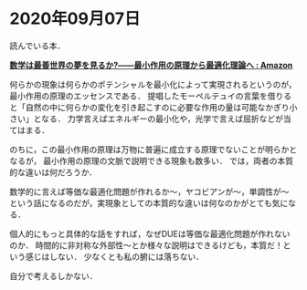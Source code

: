 # 2020年09月07日 



読んでいる本．


**[数学は最善世界の夢を見るか?――最小作用の原理から最適化理論へ : Amazon](https://amzn.to/35eohvm)**



何らかの現象は何らかのポテンシャルを最小化によって実現されるというのが，
最小作用の原理のエッセンスである．
提唱したモーペルテュイの言葉を借りると「自然の中に何らかの変化を引き起こすのに必要な作用の量は可能なかぎり小さい」となる．
力学言えばエネルギーの最小化や，光学で言えば屈折などが当てはまる．



のちに，この最小作用の原理は万物に普遍に成立する原理でないことが明らかとなるが，
最小作用の原理の文脈で説明できる現象も数多い．
では，両者の本質的な違いは何だろうか．



数学的に言えば等価な最適化問題が作れるか～，ヤコビアンが～，単調性が～
という話になるのだが，実現象としての本質的な違いは何なのかがとても気になる．


個人的にもっと具体的な話をすれば，なぜDUEは等価な最適化問題が作れないのか．
時間的に非対称な外部性～とか様々な説明はできるけども，本質だ！という感じはしない．
少なくとも私の腑には落ちない．


自分で考えるしかない．